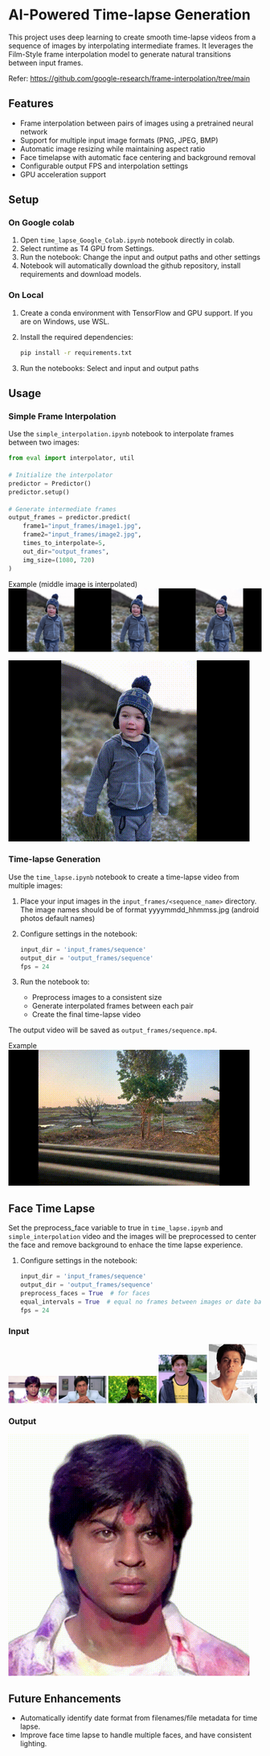 # AI-Powered Time-lapse Generation

This project uses deep learning to create smooth time-lapse videos from a sequence of images by interpolating intermediate frames. It leverages the Film-Style frame interpolation model to generate natural transitions between input frames.

Refer:
https://github.com/google-research/frame-interpolation/tree/main

## Features

- Frame interpolation between pairs of images using a pretrained neural network
- Support for multiple input image formats (PNG, JPEG, BMP)
- Automatic image resizing while maintaining aspect ratio
- Face timelapse with automatic face centering and background removal
- Configurable output FPS and interpolation settings
- GPU acceleration support

## Setup

### On Google colab
1. Open `time_lapse_Google_Colab.ipynb` notebook directly in colab.
2. Select runtime as T4 GPU from Settings.
3. Run the notebook:
Change the input and output paths and other settings
4. Notebook will automatically download the github repository, install requirements and download models.

### On Local
1. Create a conda environment with TensorFlow and GPU support. If you are on Windows, use WSL.

2. Install the required dependencies:
    ```bash
    pip install -r requirements.txt
    ```

3. Run the notebooks:
Select and input and output paths

## Usage

### Simple Frame Interpolation

Use the `simple_interpolation.ipynb` notebook to interpolate frames between two images:
```python
from eval import interpolator, util

# Initialize the interpolator
predictor = Predictor()
predictor.setup()

# Generate intermediate frames
output_frames = predictor.predict(
    frame1="input_frames/image1.jpg",
    frame2="input_frames/image2.jpg", 
    times_to_interpolate=5,
    out_dir="output_frames",
    img_size=(1080, 720)
)
```
Example
(middle image is interpolated)
![alt interpolated](sample_data/boy_interpolated.jpg)

![boy animation](sample_data/boy.gif)

### Time-lapse Generation

Use the `time_lapse.ipynb` notebook to create a time-lapse video from multiple images:

1. Place your input images in the `input_frames/<sequence_name>` directory. The image names should be of format yyyymmdd_hhmmss.jpg (android photos default names)

2. Configure settings in the notebook:
    ```python
    input_dir = 'input_frames/sequence'
    output_dir = 'output_frames/sequence'
    fps = 24
    ```

3. Run the notebook to:
    - Preprocess images to a consistent size
    - Generate interpolated frames between each pair
    - Create the final time-lapse video

The output video will be saved as `output_frames/sequence.mp4`.

Example  
![timelapse animation](sample_data/lake_window.gif)

## Face Time Lapse
Set the preprocess_face variable to true in `time_lapse.ipynb` and `simple_interpolation` video and the images will be preprocessed to center the face and remove background to enhace the time lapse experience.

1. Configure settings in the notebook:
    ```python
    input_dir = 'input_frames/sequence'
    output_dir = 'output_frames/sequence'
    preprocess_faces = True  # for faces
    equal_intervals = True  # equal no frames between images or date based
    fps = 24
    ```

### Input
<p float="left">
  <img src="sample_data/shahrukh-khan/1992_deewana.jpg" width="19%" />
  <img src="sample_data/shahrukh-khan/1993_baazigar.jpg" width="19%" />
  <img src="sample_data/shahrukh-khan/1995_ddlj.jpg" width="19%" />
  <img src="sample_data/shahrukh-khan/2001_kbkg.jpg" width="19%" />
  <img src="sample_data/shahrukh-khan/2003_kal_ho_na_ho.jpeg" width="19%" />
</p>

### Output
![timelapse animation](sample_data/shahrukh-khan_face.gif)

## Future Enhancements
- Automatically identify date format from filenames/file metadata for time lapse.
- Improve face time lapse to handle multiple faces, and have consistent lighting.